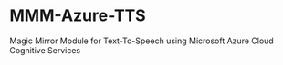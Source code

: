 # MMM-Azure-TTS
Magic Mirror Module for Text-To-Speech using Microsoft Azure Cloud Cognitive Services

